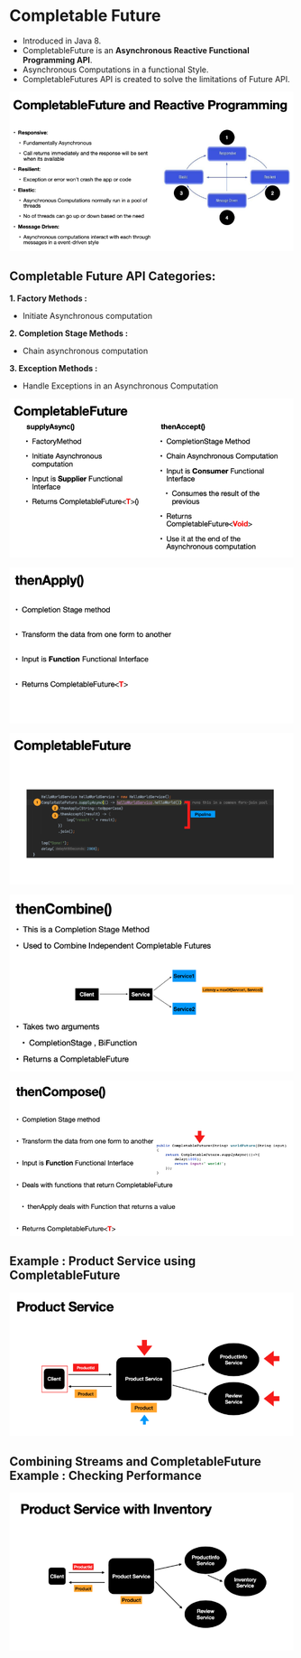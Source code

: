 # Completable Future

- Introduced in Java 8.
- CompletableFuture is an **Asynchronous Reactive Functional Programming API**.
- Asynchronous Computations in a functional Style.
- CompletableFutures API is created to solve the limitations of Future API.

![Image1](https://github.com/Mnyu/parallel-asynchronous-using-java/blob/practice/notes/images/comp-future-features.png)


## Completable Future API Categories:

**1. Factory Methods :**
-   Initiate Asynchronous computation


**2. Completion Stage Methods :**
-   Chain asynchronous computation


**3. Exception Methods :**
- Handle Exceptions in an Asynchronous Computation

![Image2](https://github.com/Mnyu/parallel-asynchronous-using-java/blob/practice/notes/images/comp-future-1.png)

![Image3](https://github.com/Mnyu/parallel-asynchronous-using-java/blob/practice/notes/images/comp-future-2.png)

![Image4](https://github.com/Mnyu/parallel-asynchronous-using-java/blob/practice/notes/images/comp-future-3.png)

![Image5](https://github.com/Mnyu/parallel-asynchronous-using-java/blob/practice/notes/images/comp-future-4.png)

![Image6](https://github.com/Mnyu/parallel-asynchronous-using-java/blob/practice/notes/images/comp-future-5.png)

## Example : Product Service using CompletableFuture

![Image7](https://github.com/Mnyu/parallel-asynchronous-using-java/blob/practice/notes/images/comp-future-6.png)


## Combining Streams and CompletableFuture Example : Checking Performance

![Image8](https://github.com/Mnyu/parallel-asynchronous-using-java/blob/practice/notes/images/comp-future-7.png)